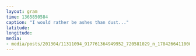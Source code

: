 ```yaml
---
layout: gram
time: 1365850584
caption: "I would rather be ashes than dust..."
latitude: 
longitude: 
media:
- media/posts/201304/11311094_917761364949952_720581029_n_17842664110000351.jpg
---
```

